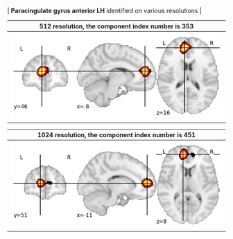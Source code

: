 


| **Paracingulate gyrus anterior LH** identified on various resolutions |

| 512 resolution, the component index number is 353|  
|:---:|  
| ![Component 512](../512/final/353.jpg "From component 512: Paracingulate gyrus anterior LH") |

| 1024 resolution, the component index number is 451|  
|:---:|  
| ![Component 1024](../1024/final/451.jpg "From component 1024: Paracingulate gyrus anterior LH") |